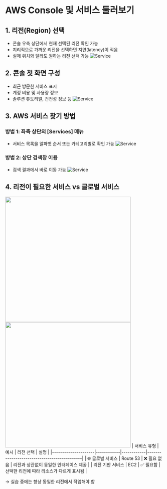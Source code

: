 # AWS Console 및 서비스 둘러보기

## 1. 리전(Region) 선택

- 콘솔 우측 상단에서 현재 선택된 리전 확인 가능
- 지리적으로 가까운 리전을 선택하면 지연(latency)이 적음  
- 실제 위치와 달라도 원하는 리전 선택 가능
![Service](img/lab3_1.jpeg)

## 2. 콘솔 첫 화면 구성

- 최근 방문한 서비스 표시
- 계정 비용 및 사용량 정보
- 솔루션 튜토리얼, 건전성 정보 등
![Service](img/lab3_2.jpeg)

## 3. AWS 서비스 찾기 방법

### 방법 1: 좌측 상단의 [Services] 메뉴
- 서비스 목록을 알파벳 순서 또는 카테고리별로 확인 가능
![Service](img/lab3_3.jpeg)

### 방법 2: 상단 검색창 이용
- 검색 결과에서 바로 이동 가능
![Service](img/lab3_4.jpeg)

## 4. 리전이 필요한 서비스 vs 글로벌 서비스
<img src="img/lab3_5.jpeg" width="400"/><img src="img/lab3_6.jpeg" width="400"/>
| 서비스 유형         | 예시       | 리전 선택 | 설명                                      |
|---------------------|------------|------------|---------------------------------------------|
| 🌐 글로벌 서비스        | Route 53   | ❌ 필요 없음 | 리전과 상관없이 동일한 인터페이스 제공        |
| 리전 기반 서비스     | EC2        | ✅ 필요함   | 선택한 리전에 따라 리소스가 다르게 표시됨      |


→ 실습 중에는 항상 동일한 리전에서 작업해야 함
